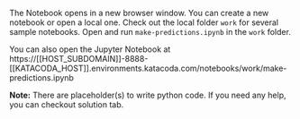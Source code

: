 The Notebook opens in a new browser window. You can create a new notebook or open a local one. Check out the local folder `work` for several sample notebooks. Open and run `make-predictions.ipynb` in the `work` folder.

You can also open the Jupyter Notebook at https://[[HOST_SUBDOMAIN]]-8888-[[KATACODA_HOST]].environments.katacoda.com/notebooks/work/make-predictions.ipynb

**Note:**
There are placeholder(s) to write python code. If you need any help, you can checkout solution tab.